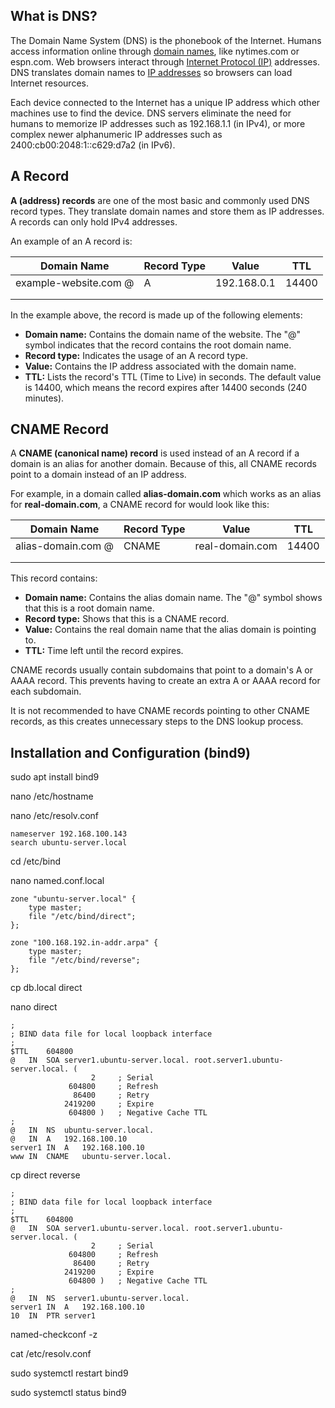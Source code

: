 
## What is DNS?

The Domain Name System (DNS) is the phonebook of the Internet. Humans access information online through [domain names](https://www.cloudflare.com/learning/dns/glossary/what-is-a-domain-name/), like nytimes.com or espn.com. Web browsers interact through [Internet Protocol (IP)](https://www.cloudflare.com/learning/network-layer/internet-protocol/) addresses. DNS translates domain names to [IP addresses](https://www.cloudflare.com/learning/dns/glossary/what-is-my-ip-address/) so browsers can load Internet resources.

Each device connected to the Internet has a unique IP address which other machines use to find the device. DNS servers eliminate the need for humans to memorize IP addresses such as 192.168.1.1 (in IPv4), or more complex newer alphanumeric IP addresses such as 2400:cb00:2048:1::c629:d7a2 (in IPv6).

## A Record

**A (address) records** are one of the most basic and commonly used DNS record types. They translate domain names and store them as IP addresses. A records can only hold IPv4 addresses.

An example of an A record is:

| Domain Name           | Record Type | Value       | TTL   |
|-----------------------|-------------|-------------|-------|
| example-website.com @ | A           | 192.168.0.1 | 14400 |
|                       |             |             |       |
|                       |             |             |       |

In the example above, the record is made up of the following elements:

-   **Domain name:** Contains the domain name of the website. The "@" symbol indicates that the record contains the root domain name.
-   **Record type:** Indicates the usage of an A record type.
-   **Value:** Contains the IP address associated with the domain name.
-   **TTL:** Lists the record's TTL (Time to Live) in seconds. The default value is 14400, which means the record expires after 14400 seconds (240 minutes).

## CNAME Record

A **CNAME (canonical name) record** is used instead of an A record if a domain is an alias for another domain. Because of this, all CNAME records point to a domain instead of an IP address.

For example, in a domain called **alias-domain.com** which works as an alias for **real-domain.com**, a CNAME record for would look like this:

| Domain Name        | Record Type | Value           | TTL   |
|--------------------|-------------|-----------------|-------|
| alias-domain.com @ | CNAME       | real-domain.com | 14400 |
|                    |             |                 |       |
|                    |             |                 |       |

This record contains:

-   **Domain name:** Contains the alias domain name. The "@" symbol shows that this is a root domain name.
-   **Record type:** Shows that this is a CNAME record.
-   **Value:** Contains the real domain name that the alias domain is pointing to.
-   **TTL:** Time left until the record expires.

CNAME records usually contain subdomains that point to a domain's A or AAAA record. This prevents having to create an extra A or AAAA record for each subdomain.

It is not recommended to have CNAME records pointing to other CNAME records, as this creates unnecessary steps to the DNS lookup process.

## Installation and Configuration (bind9)

sudo apt install bind9

nano /etc/hostname

nano /etc/resolv.conf

	nameserver 192.168.100.143
	search ubuntu-server.local

cd /etc/bind

nano named.conf.local

```
zone "ubuntu-server.local" {
    type master;
    file "/etc/bind/direct";
};
```
```
zone "100.168.192.in-addr.arpa" {
    type master;
    file "/etc/bind/reverse";
};
```

cp db.local direct

nano direct
```
;
; BIND data file for local loopback interface
;
$TTL	604800
@	IN	SOA	server1.ubuntu-server.local. root.server1.ubuntu-server.local. (
			      2		; Serial
			 604800		; Refresh
			  86400		; Retry
			2419200		; Expire
			 604800 )	; Negative Cache TTL
;
@	IN	NS	ubuntu-server.local.
@	IN	A	192.168.100.10
server1	IN	A	192.168.100.10
www	IN	CNAME	ubuntu-server.local.

```

cp direct reverse

```
;
; BIND data file for local loopback interface
;
$TTL	604800
@	IN	SOA	server1.ubuntu-server.local. root.server1.ubuntu-server.local. (
			      2		; Serial
			 604800		; Refresh
			  86400		; Retry
			2419200		; Expire
			 604800 )	; Negative Cache TTL
;
@	IN	NS	server1.ubuntu-server.local.
server1	IN	A	192.168.100.10
10	IN	PTR	server1

```

named-checkconf -z

cat /etc/resolv.conf

sudo systemctl restart bind9

sudo systemctl status bind9